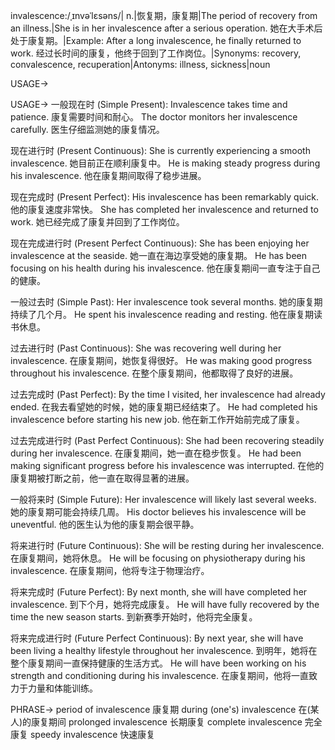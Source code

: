 invalescence:/ˌɪnvəˈlɛsəns/| n.|恢复期，康复期|The period of recovery from an illness.|She is in her invalescence after a serious operation. 她在大手术后处于康复期。|Example:  After a long invalescence, he finally returned to work.  经过长时间的康复，他终于回到了工作岗位。|Synonyms: recovery, convalescence, recuperation|Antonyms: illness, sickness|noun

USAGE->

USAGE->
一般现在时 (Simple Present):
Invalescence takes time and patience. 康复需要时间和耐心。
The doctor monitors her invalescence carefully. 医生仔细监测她的康复情况。

现在进行时 (Present Continuous):
She is currently experiencing a smooth invalescence. 她目前正在顺利康复中。
He is making steady progress during his invalescence. 他在康复期间取得了稳步进展。

现在完成时 (Present Perfect):
His invalescence has been remarkably quick. 他的康复速度非常快。
She has completed her invalescence and returned to work. 她已经完成了康复并回到了工作岗位。

现在完成进行时 (Present Perfect Continuous):
She has been enjoying her invalescence at the seaside. 她一直在海边享受她的康复期。
He has been focusing on his health during his invalescence. 他在康复期间一直专注于自己的健康。

一般过去时 (Simple Past):
Her invalescence took several months. 她的康复期持续了几个月。
He spent his invalescence reading and resting. 他在康复期读书休息。

过去进行时 (Past Continuous):
She was recovering well during her invalescence. 在康复期间，她恢复得很好。
He was making good progress throughout his invalescence. 在整个康复期间，他都取得了良好的进展。

过去完成时 (Past Perfect):
By the time I visited, her invalescence had already ended. 在我去看望她的时候，她的康复期已经结束了。
He had completed his invalescence before starting his new job. 他在新工作开始前完成了康复。

过去完成进行时 (Past Perfect Continuous):
She had been recovering steadily during her invalescence. 在康复期间，她一直在稳步恢复。
He had been making significant progress before his invalescence was interrupted. 在他的康复期被打断之前，他一直在取得显著的进展。

一般将来时 (Simple Future):
Her invalescence will likely last several weeks. 她的康复期可能会持续几周。
His doctor believes his invalescence will be uneventful. 他的医生认为他的康复期会很平静。

将来进行时 (Future Continuous):
She will be resting during her invalescence. 在康复期间，她将休息。
He will be focusing on physiotherapy during his invalescence. 在康复期间，他将专注于物理治疗。

将来完成时 (Future Perfect):
By next month, she will have completed her invalescence. 到下个月，她将完成康复。
He will have fully recovered by the time the new season starts. 到新赛季开始时，他将完全康复。

将来完成进行时 (Future Perfect Continuous):
By next year, she will have been living a healthy lifestyle throughout her invalescence. 到明年，她将在整个康复期间一直保持健康的生活方式。
He will have been working on his strength and conditioning during his invalescence. 在康复期间，他将一直致力于力量和体能训练。


PHRASE->
period of invalescence  康复期
during (one's) invalescence 在(某人)的康复期间
prolonged invalescence  长期康复
complete invalescence  完全康复
speedy invalescence  快速康复
